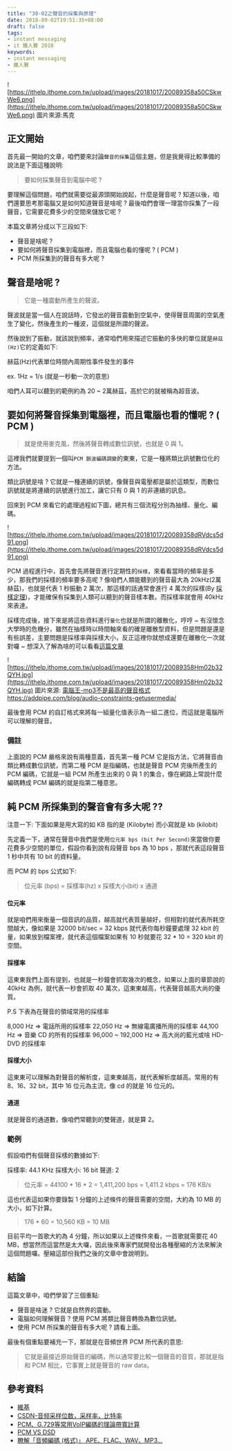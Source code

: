 ```yaml
---
title: "30-02之聲音的採集與原理"
date: 2018-09-02T19:51:35+08:00
draft: false
tags: 
- instant messaging   
- it 鐵人賽 2018
keywords:
- instant messaging 
- 鐵人賽
---
```


![https://ithelp.ithome.com.tw/upload/images/20181017/20089358a50CSkwWe6.png](https://ithelp.ithome.com.tw/upload/images/20181017/20089358a50CSkwWe6.png)
圖片來源:馬克

## 正文開始

首先最一開始的文章，咱們要來討論`聲音的採集`這個主題，但是我覺得比較準備的說法是下面這種說明:

> 要如何採集聲音到電腦中呢 ?

要理解這個問題，咱們就需要從最源頭開始說起，什麼是聲音呢 ? 知道以後，咱們還要思考那電腦又是如何知道聲音是啥呢 ? 最後咱們會理一理當你採集了一段聲音，它需要花費多少的空間來儲放它呢 ? 

本篇文章將分成以下三段如下: 

* 聲音是啥呢 ?
* 要如何將聲音採集到電腦裡，而且電腦也看的懂呢 ? ( PCM )  
* PCM 所採集到的聲音有多大呢 ?

## 聲音是啥呢 ?

> 它是一種震動所產生的聲波。

聲波就是當一個人在說話時，它發出的聲音震動到空氣中，使得聲音周圍的空氣產生了變化，然後產生的一種波，這個就是所謂的聲波。

然後說到了振動，就該說到頻率，通常咱們用來描述它振動的多快的單位就是`赫茲(Hz)`它的定義如下:

赫茲(Hz)代表單位時間內周期性事件發生的事件

ex. 1Hz = 1/s (就是一秒動一次的意思)

咱們人耳可以聽到的範例約為 20 ~ 2萬赫茲，高於它的就被稱為超音波。

## 要如何將聲音採集到電腦裡，而且電腦也看的懂呢 ? ( PCM ) 

> 就是使用麥克風，然後將聲音轉成數位訊號，也就是 0 與 1。

這裡我們就要提到一個叫`PCM 脈波編碼調變`的東東，它是一種將類比訊號數位化的方法。

類比訊號是啥 ? 它就是一種連續的訊號，像聲音與電壓都是屬於這類型，而數位訊號就是將連續的訊號進行加工，讓它只有 0 與 1 的非連續的訊息。

回來到 PCM 來看它的處理過程如下圖，總共有三個流程分別為抽樣、量化、編碼。

![https://ithelp.ithome.com.tw/upload/images/20181017/20089358dRVdcs5d91.png](https://ithelp.ithome.com.tw/upload/images/20181017/20089358dRVdcs5d91.png)

PCM 過程進行中，首先會先將聲音進行定期性的`採樣`，來看看當時的頻率是多少，那我們的採樣的頻率要多高呢 ? 像咱們人類能聽到的聲音最大為 20kHz(2萬赫茲)，也就是代表 1 秒振動 2 萬次，那這樣的話通常會進行 4 萬次的採樣(By [採樣定理](https://en.wikipedia.org/wiki/Nyquist%E2%80%93Shannon_sampling_theorem))，才能確保有採集到人類可以聽到的聲音樣本數。而採樣率就會用 40kHz 來表達。

採樣完成後，接下來是將這些資料進行`量化`也就是所謂的離散化，哼哼 ~ 有沒懷念大學時的危機分，雖然在抽樣時以時間軸來看的確是離散型資料，但是問題是還是有些誤差，主要問題是採樣率與採樣大小，反正這裡你就想成還要在離散化一次就對囉 ~ 想深入了解為啥的可以看看[這篇文章](https://zh.wikipedia.org/wiki/%E5%8F%96%E6%A8%A3)

![https://ithelp.ithome.com.tw/upload/images/20181017/20089358Hm02b32QYH.jpg](https://ithelp.ithome.com.tw/upload/images/20181017/20089358Hm02b32QYH.jpg)
圖片來源: [電腦王-mp3不是最高的聲音格式](https://www.techbang.com/posts/21959-you-should-know-digital-audio-file-audio-format-the-storage-disc-case-parade)
https://addpipe.com/blog/audio-constraints-getusermedia/

最後會用 PCM 的自訂格式來將每一組量化值表示為一組二進位，而這就是電腦所可以理解的聲音。

### 備註
上面說的 PCM 嚴格來說有兩種意義，首先第一種 PCM 它是指方法，它將聲音由類比轉成數位訊號，而第二種 PCM 是指編碼，也就是聲音 PCM 完後所產生的 PCM 編碼，它就是一組 PCM 所產生出來的 0 與 1 的集合，像在網路上常說什麼編碼轉成 PCM 編碼的就是指第二種意思。

## 純 PCM 所採集到的聲音會有多大呢 ??

注意一下: 下面如果是用大寫的如 KB 指的是 (Kilobyte) 而小寫就是 kb (kilobit)

先定義一下，通常在聲音中我們是使用`位元率 bps (bit Per Second)`來當做你要花費多少空間的單位，假設你看到說有段聲音 bps 為 10 bps ，那就代表這段聲音 1 秒中共有 10 bit 的資料量。

而 PCM 的 bps 公式如下:

> 位元率 (bps) = 採樣率(hz) x 採樣大小(bit) x 通道

#### 位元率
就是咱們用來衡量一個音訊的品質，越高就代表質量越好，但相對的就代表所耗空間越大，像如果是 32000 bit/sec = 32 kbps 就代表你每秒鐘要處理 32 kbit 的量，如果放到檔案裡，就代表這個檔案如果有 10 秒就要花 32 * 10 = 320 kbit 的空間。

#### 採樣率
這東東我們上面有提到，也就是一秒鐘會抓取幾次的概念，如果以上面的章節說的 40kHz 為例，就代表一秒會抓取 40 萬次，這東東越高，代表聲音越高大尚的優質。

P.S 下表為在聲音的領域常用的採樣率

8,000 Hz => 電話所用的採樣率
22,050 Hz => 無線電廣播所用的採樣率
44,100 Hz => 音樂 CD 的所有的採樣率
96,000 ~ 192,000 Hz => 高大尚的藍光或啥 HD-DVD 的採樣率 

#### 採樣大小 
這東東可以理解為對聲音的解析度，這東東越高，就代表解析度越高。常用的有 8、16、32 bit，其中 16 位元為主流，像 cd 的就是 16 位元的。

#### 通道
就是聲音的通道數，像咱們常聽到的雙聲道，就是算 2。

### 範例
假設咱們有個聲音採樣的數據如下:

採樣率: 44.1 KHz 
採樣大小: 16 bit
聲道: 2

> 位元率 = 44100 * 16 * 2 = 1,411,200 bps = 1,411.2 kbps = 176 KB/s

這也代表這如果你要錄製 1 分鐘的上述條件的聲音需要的空間，大約為 10 MB 的大小，如下計算。

> 176 * 60 = 10,560 KB = 10 MB

目前平均一首歌大約為 4 分鐘，所以如果以上述條件來看，一首歌就需要花 40 MB，想當然而這當然是太大囉，因此後來專家們就開發出各種壓縮的方法來解決這個問題囉。壓縮這部份我們之後的文章中會說明到。

## 結論

這篇文章中，咱們學習了三個重點:

* 聲音是啥迷 ? 它就是自然界的震動。
* 電腦如何理解聲音 ? 使用 PCM 將類比聲音轉換為數位訊號。
* 使用 PCM 所採集的聲音有多大呢 ? 請看上面。

最後有個重點要補充一下，那就是在音頻世界 PCM 所代表的意思:

> 它就是最接近原始聲音的編碼，所以通常要比較一個聲音的音質，那就是指和 PCM 相比，它事實上就是聲音的 raw data。

## 參考資料

* [維基](https://zh.wikipedia.org/wiki/%E8%84%88%E8%A1%9D%E7%B7%A8%E7%A2%BC%E8%AA%BF%E8%AE%8A)
* [CSDN-音频采样位数，采样率，比特率](https://blog.csdn.net/tyforfreedom/article/details/49429189)
* [PCM、G.729等常用VoIP編碼的理論帶寬計算](https://hk.saowen.com/a/438f6015e8d9336e6b6ed6fa88dede1a16478ccc9ce2f232140929f1408a2e1f)
* [PCM VS DSD](https://blog.csdn.net/wzz4420381/article/details/50668542)
* [瞭解「音頻編碼 (格式)」 APE、FLAC、WAV、MP3...](http://vanishworld.pixnet.net/blog/post/29667598-%E7%9E%AD%E8%A7%A3%E3%80%8C%E9%9F%B3%E9%A0%BB%E7%B7%A8%E7%A2%BC-(%E6%A0%BC%E5%BC%8F)%E3%80%8D-ape%E3%80%81flac%E3%80%81wav%E3%80%81mp3...-)



